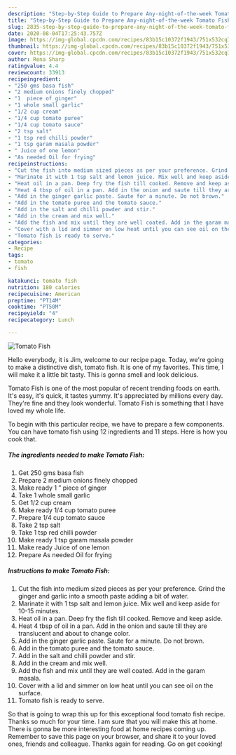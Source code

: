 ```yaml
---
description: "Step-by-Step Guide to Prepare Any-night-of-the-week Tomato Fish"
title: "Step-by-Step Guide to Prepare Any-night-of-the-week Tomato Fish"
slug: 2835-step-by-step-guide-to-prepare-any-night-of-the-week-tomato-fish
date: 2020-08-04T17:25:43.757Z
image: https://img-global.cpcdn.com/recipes/83b15c10372f1943/751x532cq70/tomato-fish-recipe-main-photo.jpg
thumbnail: https://img-global.cpcdn.com/recipes/83b15c10372f1943/751x532cq70/tomato-fish-recipe-main-photo.jpg
cover: https://img-global.cpcdn.com/recipes/83b15c10372f1943/751x532cq70/tomato-fish-recipe-main-photo.jpg
author: Rena Sharp
ratingvalue: 4.4
reviewcount: 33913
recipeingredient:
- "250 gms basa fish"
- "2 medium onions finely chopped"
- "1  piece of ginger"
- "1 whole small garlic"
- "1/2 cup cream"
- "1/4 cup tomato puree"
- "1/4 cup tomato sauce"
- "2 tsp salt"
- "1 tsp red chilli powder"
- "1 tsp garam masala powder"
- " Juice of one lemon"
- "As needed Oil for frying"
recipeinstructions:
- "Cut the fish into medium sized pieces as per your preference. Grind the ginger and garlic into a smooth paste adding a bit of water."
- "Marinate it with 1 tsp salt and lemon juice. Mix well and keep aside for 10-15 minutes."
- "Heat oil in a pan. Deep fry the fish till cooked. Remove and keep aside."
- "Heat 4 tbsp of oil in a pan. Add in the onion and saute till they are translucent and about to change color."
- "Add in the ginger garlic paste. Saute for a minute. Do not brown."
- "Add in the tomato puree and the tomato sauce."
- "Add in the salt and chilli powder and stir."
- "Add in the cream and mix well."
- "Add the fish and mix until they are well coated. Add in the garam masala."
- "Cover with a lid and simmer on low heat until you can see oil on the surface."
- "Tomato fish is ready to serve."
categories:
- Recipe
tags:
- tomato
- fish

katakunci: tomato fish 
nutrition: 180 calories
recipecuisine: American
preptime: "PT14M"
cooktime: "PT50M"
recipeyield: "4"
recipecategory: Lunch

---
```



![Tomato Fish](https://img-global.cpcdn.com/recipes/83b15c10372f1943/751x532cq70/tomato-fish-recipe-main-photo.jpg)

Hello everybody, it is Jim, welcome to our recipe page. Today, we're going to make a distinctive dish, tomato fish. It is one of my favorites. This time, I will make it a little bit tasty. This is gonna smell and look delicious.

Tomato Fish is one of the most popular of recent trending foods on earth. It's easy, it's quick, it tastes yummy. It's appreciated by millions every day. They're fine and they look wonderful. Tomato Fish is something that I have loved my whole life.




To begin with this particular recipe, we have to prepare a few components. You can have tomato fish using 12 ingredients and 11 steps. Here is how you cook that.

<!--inarticleads1-->

##### The ingredients needed to make Tomato Fish:

1. Get 250 gms basa fish
1. Prepare 2 medium onions finely chopped
1. Make ready 1 ” piece of ginger
1. Take 1 whole small garlic
1. Get 1/2 cup cream
1. Make ready 1/4 cup tomato puree
1. Prepare 1/4 cup tomato sauce
1. Take 2 tsp salt
1. Take 1 tsp red chilli powder
1. Make ready 1 tsp garam masala powder
1. Make ready  Juice of one lemon
1. Prepare As needed Oil for frying




<!--inarticleads2-->

##### Instructions to make Tomato Fish:

1. Cut the fish into medium sized pieces as per your preference. Grind the ginger and garlic into a smooth paste adding a bit of water.
1. Marinate it with 1 tsp salt and lemon juice. Mix well and keep aside for 10-15 minutes.
1. Heat oil in a pan. Deep fry the fish till cooked. Remove and keep aside.
1. Heat 4 tbsp of oil in a pan. Add in the onion and saute till they are translucent and about to change color.
1. Add in the ginger garlic paste. Saute for a minute. Do not brown.
1. Add in the tomato puree and the tomato sauce.
1. Add in the salt and chilli powder and stir.
1. Add in the cream and mix well.
1. Add the fish and mix until they are well coated. Add in the garam masala.
1. Cover with a lid and simmer on low heat until you can see oil on the surface.
1. Tomato fish is ready to serve.




So that is going to wrap this up for this exceptional food tomato fish recipe. Thanks so much for your time. I am sure that you will make this at home. There is gonna be more interesting food at home recipes coming up. Remember to save this page on your browser, and share it to your loved ones, friends and colleague. Thanks again for reading. Go on get cooking!
